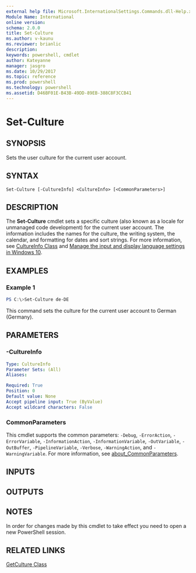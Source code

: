 ```yaml
---
external help file: Microsoft.InternationalSettings.Commands.dll-Help.xml
Module Name: International
online version: 
schema: 2.0.0
title: Set-Culture
ms.author: v-kaunu
ms.reviewer: brianlic
description: 
keywords: powershell, cmdlet
author: Kateyanne
manager: jasgro
ms.date: 10/29/2017
ms.topic: reference
ms.prod: powershell
ms.technology: powershell
ms.assetid: D46BF01E-B43B-49DD-89EB-388C8F3CCB41
---
```


# Set-Culture

## SYNOPSIS
Sets the user culture for the current user account.

## SYNTAX

```
Set-Culture [-CultureInfo] <CultureInfo> [<CommonParameters>]
```

## DESCRIPTION
The **Set-Culture** cmdlet sets a specific culture (also known as a locale for unmanaged code development) for the current user account.
The information includes the names for the culture, the writing system, the calendar, and formatting for dates and sort strings.
For more information, see [CultureInfo Class](https://go.microsoft.com/fwlink/?LinkID=242306) and [Manage the input and display language settings in Windows 10](https://support.microsoft.com/help/4496404/windows-10-manage-the-input-and-display-language#input_language).

## EXAMPLES

### Example 1
```powershell
PS C:\>Set-Culture de-DE
```

This command sets the culture for the current user account to German (Germany).

## PARAMETERS

### -CultureInfo


```yaml
Type: CultureInfo
Parameter Sets: (All)
Aliases: 

Required: True
Position: 0
Default value: None
Accept pipeline input: True (ByValue)
Accept wildcard characters: False
```

### CommonParameters
This cmdlet supports the common parameters: `-Debug`, `-ErrorAction`, `-ErrorVariable`, `-InformationAction`, `-InformationVariable`, `-OutVariable`, `-OutBuffer`, `-PipelineVariable`, `-Verbose`, `-WarningAction`, and `-WarningVariable`. For more information, see [about_CommonParameters](https://go.microsoft.com/fwlink/?LinkID=113216).

## INPUTS

## OUTPUTS

## NOTES
In order for changes made by this cmdlet to take effect you need to open a new PowerShell session.
## RELATED LINKS

[GetCulture Class](https://go.microsoft.com/fwlink/?LinkID=243343)
